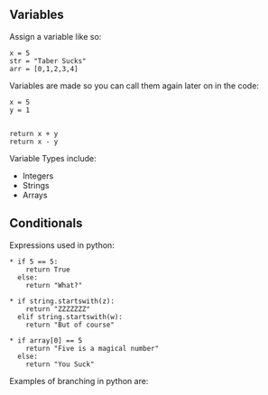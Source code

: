 ## **Variables**

Assign a variable like so:

```
x = 5
str = "Taber Sucks"
arr = [0,1,2,3,4]
```

Variables are made so you can call them again later on in the code:

```
x = 5
y = 1


return x + y
return x - y
```

Variable Types include:
* Integers
* Strings
* Arrays


## **Conditionals**
Expressions used in python:

```
* if 5 == 5:
	return True
  else:
  	return "What?"

* if string.startswith(z):
	return "ZZZZZZZ"
  elif string.startswith(w):
  	return "But of course"

* if array[0] == 5
	return "Five is a magical number"
  else:
  	return "You Suck"

```

Examples of branching in python are:

